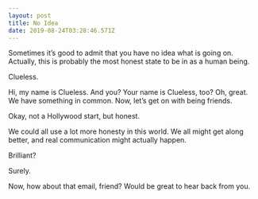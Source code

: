 ```yaml
---
layout: post
title: No Idea
date: 2019-08-24T03:28:46.571Z
---
```

Sometimes it’s good to admit that you have no idea what is going on. Actually, this is probably the most honest state to be in as a human being. 

Clueless.

Hi, my name is Clueless. And you? Your name is Clueless, too? Oh, great. We have something in common. Now, let’s get on with being friends.

Okay, not a Hollywood start, but honest. 

We could all use a lot more honesty in this world. We all might get along better, and real communication might actually happen.

Brilliant? 

Surely.

Now, how about that email, friend? Would be great to hear back from you.
